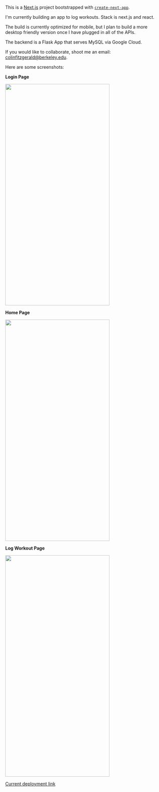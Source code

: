 This is a [Next.js](https://nextjs.org/) project bootstrapped with [`create-next-app`](https://github.com/vercel/next.js/tree/canary/packages/create-next-app).


I'm currently building an app to log workouts. Stack is next.js and react. 

The build is currently optimized for mobile, but I plan to build a more desktop friendly version once I have plugged in all of the APIs. 

The backend is a Flask App that serves MySQL via Google Cloud. 

If you would like to collaborate, shoot me an email: colinfitzgerald@berkeley.edu. 

Here are some screenshots: 

**Login Page**

<img src="https://user-images.githubusercontent.com/64982557/194742311-89823915-4c85-4bf0-8566-7a5decc91fe2.jpeg" width="330" height="700">

**Home Page**

<img src="https://user-images.githubusercontent.com/64982557/194742326-2a784afd-335e-4e6f-ae0d-09991128c594.jpeg" width="330" height="700">

**Log Workout Page**

<img src="https://user-images.githubusercontent.com/64982557/194742427-0e7783ea-fb5a-4a9b-830a-dbe5585d42a6.jpeg" width="330" height="700">



[Current deployment link](https://weight-workouts.vercel.app)
